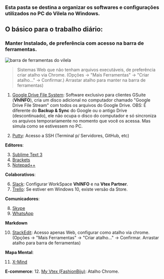 ### Esta pasta se destina a organizar os softwares e configurações utilizados no PC do Vilela no Windows.

## O básico para o trabalho diário:

### Manter Instalado, de preferência com acesso na barra de ferramentas.
![barra de ferramentas do vilela](https://i.imgur.com/VIWa0wH.png)
> Sistemas Web que não tenham arquivos executáveis, de preferência criar atalho via Chrome. (Opções -> "Mais Ferramentas" -> "Criar atalho..." -> Confirmar.) Arrastar atalho para manter na barra de ferramentas)

 1.   [Google Drive File System](https://dl.google.com/drive-file-stream/GoogleDriveFSSetup.exe): Software exclusivo para clientes GSuite (**VhINFO**), cria um disco adicional no computador chamado "Google Drive File Stream" com todos os arquivos do Google Drive. OBS: É diferente do **Backup & Sync** do Google ou o antigo Drive (descontinuado), ele não ocupa o disco do computador e só sincroniza os arquivos temporariamente no momento que você os acessa. Mas simula como se estivessem no PC.

2. [Putty](https://www.putty.org/):  Acesso a SSH (Terminal p/ Servidores, GitHub, etc)

**Editores**:

3. [Sublime Text 3](https://www.sublimetext.com/)
4. [Brackets](http://brackets.io/)
5. [Notepad++](https://notepad-plus-plus.org/)

**Colaborativos**:

6. [Slack](https://slack.com/downloads/windows): Configurar WorkSpace  **VhINFO** e na **Vtex Partner**.
7. [Trello](https://trello.com/platforms): Se estiver em Windows 10, existe versão da Store.

**Comunicadores**:

8. [Skype](https://www.skype.com/pt-br/get-skype/)
9. [WhatsApp](https://www.whatsapp.com/download/?l=pt_br) 

**Markdown**

10. [StackEdit](https://stackedit.io): Acesso apenas Web, configurar como atalho via chrome. (Opções -> "Mais Ferramentas" -> "Criar atalho..." -> Confirmar. Arrastar atalho para barra de ferramentas)

**Mapa Mental**:

11. [X-Mind](https://www.xmind.net/)

**E-commerce**:
12. [My Vtex (FashionBiju)](https://fashionbiju.myvtex.com/admin): Atalho Chrome.
<!--stackedit_data:
eyJoaXN0b3J5IjpbLTkyNzMyODkyOSwtNjE4NDAwMzkwLC05Mj
czMjg5MjksMTgzNTM3MzQyMCwtNDg4NjI1NDYzLC0xMjE4MTAx
Mzc2LDc5Nzc1MzIzLDE3MDQwOTc4ODUsLTE1MjMyOTI2MzUsNj
Q5MzkxMzA5LDU2NzkxMDI2Miw5ODcyMTI3NjMsMTc5ODc0NTYz
MCwtMTE4Mjg2MzgwNV19
-->